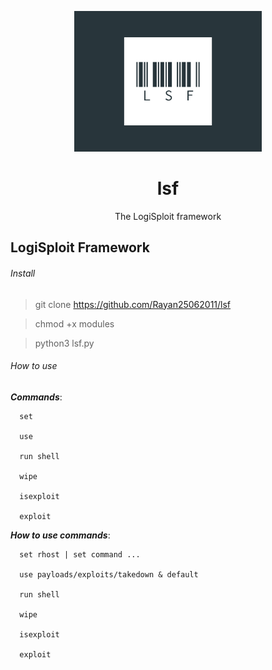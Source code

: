 <p align="center">
  <img src="lsflogo.PNG" width="300">
  <h1 align="center">lsf</h1>
  <p align="center">The LogiSploit framework</p>
</p>




## LogiSploit Framework


###### Install
> git clone https://github.com/Rayan25062011/lsf

> chmod +x modules

> python3 lsf.py

###### How to use

***Commands***:

      set
      
      use
      
      run shell
      
      wipe
      
      isexploit
      
      exploit

***How to use commands***:

      set rhost | set command ...               
      
      use payloads/exploits/takedown & default
      
      run shell                          					
      
      wipe															            
      
      isexploit													           
      
      exploit 														         
